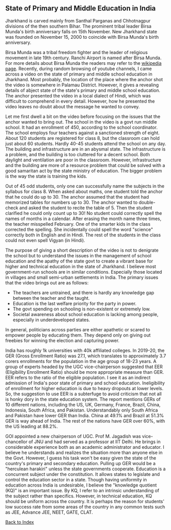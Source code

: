 ## State of Primary and Middle Education in India

Jharkhand is carved mainly from Santhal Parganas and Chhotnagpur divisions of the then southern Bihar. The prominent tribal leader Birsa Munda's 
birth anniversary falls on 15th November. New Jharkhand state was founded on November 15, 2000 to coincide with Birsa Munda's birth anniversary.  

Birsa Munda was a tribal freedom fighter and the leader of religious movement in late 19th century. Ranchi Airport is named after Birsa Munda. 
For more details about Birsa Munda the readers may refer to the [wikipedia page](https://en.wikipedia.org/wiki/Birsa_Munda).
Recently, during random browsing of youtube channels, I came across a video on the state of primary and middle school education in Jharkhand. Most
probably, the location of the place where the anchor shot the video is somewhere in Palamau District. However, it gives a revealing details of
abject state of the state's primary and middle school education. The anchor presented the video in a local dialect of Hindi, which 
was difficult to comprehend in every detail. However, how he presented the video leaves no doubt about the message he 
wanted to convey.


Let me first dwell a bit on the video before focusing on the issues that the anchor wanted to bring out. The school in the 
video is a govt run middle school. It had an enrollment of 450, according to the school coordinator. The school employs 
four teachers against a sanctioned strength of eight. About 120 students are registered for class 8, but the classroom can 
hold just about 60 students. Hardly 40-45 students attend the school on any day. The building and infrastructure are in an 
abysmal state. The infrastructure is a problem, and the building is too cluttered for a decent school. Both daylight and 
ventilation are poor in the classroom. However, infrastructure and the building are more of a resource problem that could 
be solved with a good samaritan act by the state ministry of education. The bigger problem is the way the state is training the kids.

Out of 45 odd students, only one can successfully name the subjects in the syllabus for class 8. When asked about maths, 
one student told the anchor that he could do up to 30. The anchor assumed that the student had memorized tables for numbers 
up to 30. The anchor wanted to double-check and asked the student to recite the table of 5. Then the student clarified he 
could only count up to 30! No student could correctly spell the names of months in a calendar. After erasing the month name 
three times, the teacher misspelled February. One of the smarter kids in the class corrected the spelling. She
incidentally could spell the word "science" correctly both in English and in Hindi. The rest of the students in the class could not even spell Vigyan (in Hindi).

The purpose of giving a short description of the video is not to denigrate the school but 
to understand the issues in the management of school education and the apathy of the state govt to create a vibrant base 
for higher and technical education in the state of Jharkhand. I believe most government-run schools are in similar 
conditions. Especially those located in villages and small semi-urban settlements in India. The primary issues that the 
video brings out are as follows:

- The teachers are untrained, and there is hardly any knowledge gap between the teacher and the taught.
- Education is the last welfare priority for the party in power.
- The govt spending on schooling is non-existent or extremely low.
- Societal awareness about school education is lacking among people, especially in underdeveloped states.

In general, politicians across parties are either apathetic or scared to empower people by educating them.
They depend only on giving out freebies for winning the election and capturing power.

India has roughly 1k universities with 40k affiliated colleges. In 2019-20, the GER (Gross Enrollment Ratio) was 27.1, which
translates to approximately 3.7 corers enrollments for the population in the age group of 18-23 years. A group of 
experts headed by the UGC vice-chairperson suggested that EER (Eligibility Enrollment Ratio) should be more appropriate measure
than GER. EER refers to the ratio of the eligible population. I see it as an indirect admission of India's poor state of primary
and school education. Ineligibility of enrollment for higher education is due to heavy dropouts at lower levels.
So, the suggestion to use EER is a subterfuge to avoid criticism that not all is honky dory in the state education system. The 
report mentions GERs of 10 different nations, including the US, UK, Germany, France, Brazil, China, Indonesia, South Africa, 
and Pakistan. Understandably only South Africa and Pakistan have lower GER than India. China at 49.1% and Brazil at 51.3% 
GER is way ahead of India. The rest of the nations have GER over 60%, with the US leading at 88.2%.

GOI appointed a new chairperson of UGC. Prof M. Jagadish was vice-chancellor of JNU and had served as a professor at IIT 
Delhi. He brings in considerable experience both as an academic administrator and educator. I believe he understands and 
realizes the situation more than anyone else in the Govt. However, I guess his task won't be easy given the state of the country's 
primary and secondary education. Pulling up GER would be a "herculean harakiri" unless the state governments cooperate. Education 
is a concurrent subject under the constitution. It allows states to legislate and control the education sector in a state. Though 
having uniformity in education across India is undesirable, I believe the "knowledge quotient (KQ)" is an important issue. 
By KQ, I refer to an intrinsic understanding of the subject rather than specifics. However, in technical education, KQ 
should be uniform across the country. It is perhaps the reason for students' low success rate from some areas of the country in any 
common tests such as JEE, Advance JEE, NEET, GATE, CLAT. 

[Back to Index](../index.md)
